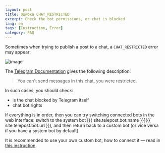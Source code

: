 ```yaml
---
layout: post
title: Ошибка CHAT_RESTRICTED
excerpt: Check the bot permissions, or chat is blocked
lang: en
tags: [Instruction, Error]
category: FAQ
---
```


Sometimes when trying to publish a post to a chat, a `CHAT_RESTRICTED` error may appear:

![image](https://user-images.githubusercontent.com/24430718/204044340-101d1dc8-6963-47f0-b8c2-d09b04f5a3e4.jpg)

The [Telegram Documentation](https://core.telegram.org/method/messages.sendMessage) gives the following description:
> You can't send messages in this chat, you were restricted.

In such cases, you should check:

* is the chat blocked by Telegram itself
* chat bot rights

If everything is in order, then you can try switching connected bots in the web interface: switch to the system bot [{{ site.telepost.bot.name }}]({{ site.telepost.bot.url }}), and then return back to a custom bot (or vice versa if you have a system bot by default).

It is recommended to use your own custom bot, how to connect it — read in [this instruction](2019-04-26-personal-bot-for-telepost.md).
